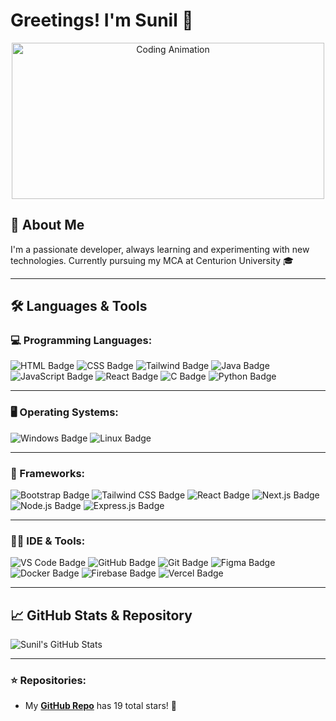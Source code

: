 # Greetings! I'm Sunil 👋           
  
<p align="center"> 
        <img src="https://media.giphy.com/media/L1R1tvI9svkIWwpVYr/giphy.gif" alt="Coding Animation" width="500" height="250"/>
</p>

## 🚀 About Me

I'm a passionate developer, always learning and experimenting with new technologies. Currently pursuing my MCA at Centurion University 🎓  

---

## 🛠️ Languages & Tools

### 💻 Programming Languages:
![HTML Badge](https://img.shields.io/badge/-HTML-E34F26?style=flat-square&logo=html5&logoColor=white)
![CSS Badge](https://img.shields.io/badge/-CSS-1572B6?style=flat-square&logo=css3&logoColor=white)
![Tailwind Badge](https://img.shields.io/badge/-Tailwind%20CSS-06B6D4?style=flat-square&logo=tailwindcss&logoColor=white)
![Java Badge](https://img.shields.io/badge/-Java-007396?style=flat-square&logo=java&logoColor=white)
![JavaScript Badge](https://img.shields.io/badge/-JavaScript-F7DF1E?style=flat-square&logo=javascript&logoColor=black)
![React Badge](https://img.shields.io/badge/-React-61DAFB?style=flat-square&logo=react&logoColor=black)
![C Badge](https://img.shields.io/badge/-C-A8B9CC?style=flat-square&logo=c&logoColor=black)
![Python Badge](https://img.shields.io/badge/-Python-3776AB?style=flat-square&logo=python&logoColor=white)

---

### 🖥️ Operating Systems:
![Windows Badge](https://img.shields.io/badge/-Windows-0078D6?style=flat-square&logo=windows&logoColor=white)
![Linux Badge](https://img.shields.io/badge/-Linux-FCC624?style=flat-square&logo=linux&logoColor=black)

---

### 🧱 Frameworks:
![Bootstrap Badge](https://img.shields.io/badge/-Bootstrap-7952B3?style=flat-square&logo=bootstrap&logoColor=white)
![Tailwind CSS Badge](https://img.shields.io/badge/-Tailwind%20CSS-06B6D4?style=flat-square&logo=tailwindcss&logoColor=white)
![React Badge](https://img.shields.io/badge/-React-61DAFB?style=flat-square&logo=react&logoColor=black)
![Next.js Badge](https://img.shields.io/badge/-Next.js-000000?style=flat-square&logo=nextdotjs&logoColor=white)
![Node.js Badge](https://img.shields.io/badge/-Node.js-339933?style=flat-square&logo=nodedotjs&logoColor=white)
![Express.js Badge](https://img.shields.io/badge/-Express.js-000000?style=flat-square&logo=express&logoColor=white)

---

### 🧑‍💻 IDE & Tools:
![VS Code Badge](https://img.shields.io/badge/-VS%20Code-007ACC?style=flat-square&logo=visualstudiocode&logoColor=white)
![GitHub Badge](https://img.shields.io/badge/-GitHub-181717?style=flat-square&logo=github&logoColor=white)
![Git Badge](https://img.shields.io/badge/-Git-F05032?style=flat-square&logo=git&logoColor=white)
![Figma Badge](https://img.shields.io/badge/-Figma-F24E1E?style=flat-square&logo=figma&logoColor=white)
![Docker Badge](https://img.shields.io/badge/-Docker-2496ED?style=flat-square&logo=docker&logoColor=white)
![Firebase Badge](https://img.shields.io/badge/-Firebase-FFCA28?style=flat-square&logo=firebase&logoColor=black)
![Vercel Badge](https://img.shields.io/badge/-Vercel-000000?style=flat-square&logo=vercel&logoColor=white)

---

## 📈 GitHub Stats & Repository

![Sunil's GitHub Stats](https://github-readme-stats.vercel.app/api?username=EDITH96929&show_icons=true&theme=radical)

---

### ⭐️ Repositories:
- My **[GitHub Repo](https://github.com/EDITH96929)** has 19 total stars! 🌟
